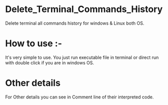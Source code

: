 # Delete_Terminal_Commands_History
Delete terminal all commands history for windows &amp; Linux both OS.

# How to use :-
It's very simple to use.
You just run executable file in terminal or direct run with double click if you are in windows OS.

# Other details
For Other details you can see in Comment line of their interpreted code.
